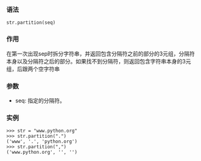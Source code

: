 ### 语法

```
str.partition(seq)
```

### 作用

在第一次出现sep时拆分字符串，并返回包含分隔符之前的部分的3元组，分隔符本身以及分隔符之后的部分。如果找不到分隔符，则返回包含字符串本身的3元组，后跟两个空字符串

### 参数

* seq: 指定的分隔符。

### 实例

```
>>> str = "www.python.org"
>>> str.partition(".")
('www', '.', 'python.org')
>>> str.partition(",")
('www.python.org', '', '')
```



